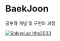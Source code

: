 # BaekJoon
공부와 개념 및 구현화 과정

[![Solved.ac
hhs2003](http://mazassumnida.wtf/api/v2/generate_badge?boj=hhs2003)](https://solved.ac/hhs2003)

